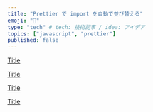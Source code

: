 ```yaml
---
title: "Prettier で import を自動で並び替える"
emoji: "💬"
type: "tech" # tech: 技術記事 / idea: アイデア
topics: ["javascript", "prettier"]
published: false
---
```


[Title](https://zenn.dev/wakamsha/articles/prettier-plugin-organize-imports#これはなに)

[Title](https://github.com/simonhaenisch/prettier-plugin-organize-imports)

[Title](https://github.com/IanVS/prettier-plugin-sort-imports)

[Title](https://github.com/IanVS/prettier-plugin-sort-imports)